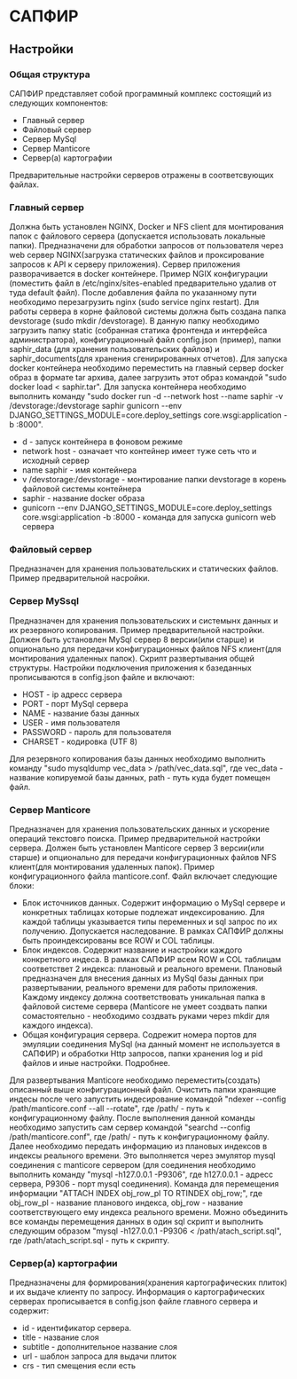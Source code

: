 # САПФИР
## Настройки

### Общая структура
САПФИР представляет собой программный комплекс состоящий из следующих компонентов:
* Главный сервер
* Файловый сервер
* Сервер MySql
* Сервер Manticore
* Сервер(а) картографии

Предварительные настройки серверов отражены в соответсвующих файлах.

### Главный сервер
Должна быть установлен NGINX, Docker и NFS client для монтирования папок с файлового сервера (допускается использовать локальные папки). Предназначени для обработки запросов от пользователя через web сервер NGINX(загрузка статических файлов и проксирование запросов к API к серверу приложения). Сервер приложения разворачивается в docker контейнере. 
Пример NGIX конфигурации (поместить файл в /etc/nginx/sites-enabled предварительно удалив от туда default файл). После добавления файла по указанному пути необходимо перезагрузить nginx (sudo service nginx restart).
Для работы сервера в корне файловой системы должна быть создана папка devstorage (sudo mkdir /devstorage). В данную папку необходимо загрузить папку static (собранная статика фронтенда и интерфейса администратора), конфигурационный файл config.json (пример), папки saphir_data (для хранения пользовательских файлов) и saphir_documents(для хранения сгенирированных отчетов). 
Для запуска docker контейнера необходимо переместить на главный сервер docker образ в формате tar архива, далее загрузить этот образ командой "sudo docker load < saphir.tar". Для запуска контейнера необходимо выполнить команду "sudo docker run -d --network host --name saphir -v /devstorage:/devstorage saphir gunicorn --env DJANGO_SETTINGS_MODULE=core.deploy_settings core.wsgi:application -b :8000". 
* d - запуск контейнера в фоновом режиме
* network host - означает что контейнер имеет туже сеть что и исходный сервер
* name saphir - имя контейнера
* v /devstorage:/devstorage - монтирование папки devstorage в корень файловой системы контейнера
* saphir - название docker образа
* gunicorn --env DJANGO_SETTINGS_MODULE=core.deploy_settings core.wsgi:application -b :8000 - команда для запуска gunicorn web сервера

### Файловый сервер
Предназначен для хранения пользовательских и статических файлов. Пример предварительной насройки. 

### Сервер MySsql
Предназначен для хранения пользовательских и системынх данных и их резервного копирования. Пример предварительной настройки. Должен быть установлен MySql сервер 8 версии(или старше) и опционально для передачи конфигурационных файлов NFS клиент(для монтирования удаленных папок).
Скрипт развертывания общей структуры. Настройки подключения приложения к базеданных прописываются в config.json файле и включают:
* HOST - ip  адресс сервера
* PORT - порт MySql сервера
* NAME - название базы данных
* USER - имя пользователя
* PASSWORD - пароль для пользователя
* CHARSET - кодировка (UTF 8)

Для резервного копирования базы данных необходимо выполнить команду "sudo mysqldump vec_data > /path/vec_data.sql", где vec_data -  название копируемой базы данных, path - путь куда будет помещен файл.

### Сервер Manticore
Предназначен для хранения пользовательских данных и ускорение операций текстовго поиска. Пример предварительной настройки сервера. Должен быть установлен Manticore сервер 3 версии(или старше) и опционально для передачи конфигурационных файлов NFS клиент(для монтирования удаленных папок). Пример конфигурационного файла manticore.conf. Файл включает следующие блоки:
* Блок источников данных. Содержит информацию о MySql сервере и конкретных таблицах которые подлежат индексированию. Для каждой таблицы указывается типы переменных и sql запрос по их получению. Допускается наследование. В рамках САПФИР должны быть проиндексированы все ROW и COL таблицы.
* Блок индексов. Содержит название и настройки каждого конкретного индеса. В рамках САПФИР всем ROW и COL таблицам соответствет 2 индекса: плановый и реального времени. Плановый предназначен для внесения данных из MySql базы данных при развертывании, реального времени для работы приложения. Каждому индексу должна соответствовать уникальная папка в файловой системе сервера (Manticore не умеет создвать папки сомастоятельно - необходимо создвать руками через mkdir для каждого индекса).
* Общая конфигурация сервера. Содрежит номера портов для эмуляции соединения MySql (на данный момент не используется в САПФИР) и обработки Http запросов, папки хранения log и pid файлов и иные настройки. Подробнее.

Для развертывания Manticore необходимо переместить(создать) описанный выше конфигурационный файл. Очистить папки хранящие индесы после чего запустить индесирование командой "ndexer --config /path/manticore.conf --all --rotate", где /path/ - путь к конфигурационному файлу. После выполнения данной команды необходимо запустить сам сервер командой "searchd --config /path/manticore.conf", где /path/ - путь к конфигурационному файлу. Далее необходимо передать информацию из плановых индексов в индексы реального времени. Это выполняется через эмулятор mysql соединения с manticore сервером (для соединения необходимо выполнить команду "mysql -h127.0.0.1 -P9306", где h127.0.0.1 - адресс сервера, P9306 - порт mysql соединения). Команда для перемещения информации "ATTACH INDEX obj_row_pl TO RTINDEX obj_row;", где obj_row_pl - название планового индекса, obj_row - название соответствующего ему индекса реального времени. Можно объединить все команды перемещения данных в один sql скрипт и выполнить следующим образом "mysql -h127.0.0.1 -P9306 < /path/atach_script.sql", где /path/atach_script.sql - путь к скрипту.

### Сервер(а) картографии
Предназначены для формирования(хранения картографических плиток) и их выдаче клиенту по запросу. Информация о картографических серверах прописывается в config.json файле главного сервера и содержит:
* id -  идентификатор сервера.
* title - название слоя
* subtitle - дополнительное название слоя
* url - шаблон запроса для выдачи плиток
* crs - тип смещения если есть
